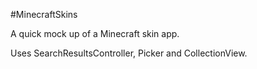 #MinecraftSkins

A quick mock up of a Minecraft skin app.

Uses SearchResultsController, Picker and CollectionView. 
